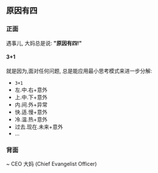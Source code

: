 ## 原因有四 

### 正面

遇事儿, 大妈总是说: **"原因有四!"**

#### 3+1

就是因为,面对任何问题, 总是能应用最小思考模式来进一步分解:

- `3+1`
- 左.中.右+意外
- 上.中.下+意外
- 内.间.外+异常
- 快.适.慢+意外
- 冷.温.热+意外
- 过去.现在.未来+意外
- ...

### 背面
\~ CEO 大妈
(Chief Evangelist Officer)

